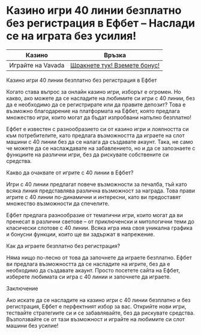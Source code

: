 # Казино игри 40 линии безплатно без регистрация в Ефбет – Наслади се на играта без усилия!
| Казино                   | Връзка                                                                                         |
|--------------------------|------------------------------------------------------------------------------------------------|
| Играйте на Vavada        | [Щракнете тук! Вземете бонус!](https://partnervavadarv.com/?promo=664c53c2-c126-47df-a9b6-e93726155fae&target=register) |


Казино игри 40 линии безплатно без регистрация в Ефбет

Когато става въпрос за онлайн казино игри, изборът е огромен. Но какво, ако можете да се насладите на любимите си игри с 40 линии, без да е необходимо да се регистрирате или да правите депозит? Това е възможно благодарение на платформата на Ефбет, която предлага множество игри, които могат да бъдат изпробвани напълно безплатно!

Ефбет е известен с разнообразието си от казино игри и лоялността си към потребителите, като предлага възможността да играете на слот машини с 40 линии без да се налага да създавате акаунт. Така, не само че можете да се наслаждавате на забавлението, но и да се запознаете с функциите на различни игри, без да рискувате собствените си средства.

Какво да очаквате от игрите с 40 линии в Ефбет?

Игри с 40 линии предлагат повече възможности за печалба, тъй като всяка линия представлява различна възможност за награда. Това прави игрите с 40 линии по-динамични и интересни, като ви предоставят множество възможности да спечелите.

Ефбет предлага разнообразие от тематични игри, които могат да ви пренесат в различни светове – от приключенски и митологични теми до класически слотове с 40 линии. Всяка игра има своя уникална графика и бонусни функции, които ще ви задържат в напрежение.

Как да играете безплатно без регистрация?

Няма нищо по-лесно от това да започнете да играете безплатно. Ефбет ви предлага възможността да се насладите на игрите, без да е необходимо да създавате акаунт. Просто посетете сайта на Ефбет, изберете любимата си игра с 40 линии и започнете да играете.

Заключение

Ако искате да се насладите на казино игри с 40 линии безплатно и без регистрация, Ефбет е перфектният избор за вас. Открийте нови игри, тествайте стратегиите си и се забавлявайте, без да рискувате средства. Възползвайте се от тази възможност и играйте на любимите си слот машини без усилие!
